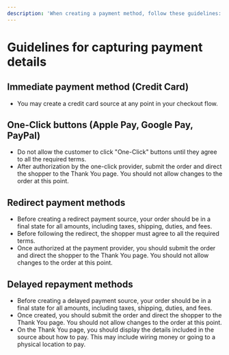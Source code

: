 ```yaml
---
description: 'When creating a payment method, follow these guidelines:'
---
```


# Guidelines for capturing payment details

## **Immediate payment method (Credit Card)**

* You may create a credit card source at any point in your checkout flow.

## **One-Click buttons (Apple Pay, Google Pay, PayPal)**

* Do not allow the customer to click "One-Click" buttons until they agree to all the required terms.
* After authorization by the one-click provider, submit the order and direct the shopper to the Thank You page. You should not allow changes to the order at this point.

## **Redirect payment methods**

* Before creating a redirect payment source, your order should be in a final state for all amounts, including taxes, shipping, duties, and fees.
* Before following the redirect, the shopper must agree to all the required terms.
* Once authorized at the payment provider, you should submit the order and direct the shopper to the Thank You page. You should not allow changes to the order at this point.

## **Delayed repayment methods**

* Before creating a delayed payment source, your order should be in a final state for all amounts, including taxes, shipping, duties, and fees.
* Once created, you should submit the order and direct the shopper to the Thank You page. You should not allow changes to the order at this point.
* On the Thank You page, you should display the details included in the source about how to pay. This may include wiring money or going to a physical location to pay.
